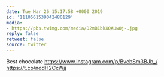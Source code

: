 ```yaml
---
date: Tue Mar 26 15:17:58 +0000 2019
id: '1110561539042480129'
media:
- https://pbs.twimg.com/media/D2mB1bkXQAUw0j-.jpg
reply: false
retweet: false
source: twitter
---
```


Best chocolate https://www.instagram.com/p/BvebSm3BJb_/ https://t.co/nddH2CcWjj
